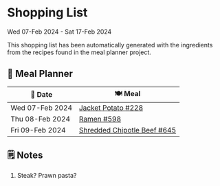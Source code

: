 # Shopping List

Wed 07-Feb 2024 - Sat 17-Feb 2024

This shopping list has been automatically generated with the ingredients from the recipes found in the meal planner project.

## 📅 Meal Planner

|📅 Date| 🍽️ Meal|
|----|----|
|Wed 07-Feb 2024|[Jacket Potato #228](https://github.com/jcallaghan/The-Cookbook/issues/228)|
|Thu 08-Feb 2024|[Ramen #598](https://github.com/jcallaghan/The-Cookbook/issues/598)|
|Fri 09-Feb 2024|[Shredded Chipotle Beef #645](https://github.com/jcallaghan/The-Cookbook/issues/645)|

## 🗒️ Notes

1. Steak? 
Prawn pasta?
